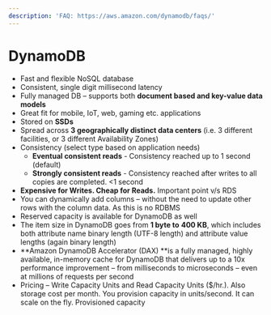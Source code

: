 ```yaml
---
description: 'FAQ: https://aws.amazon.com/dynamodb/faqs/'
---
```


# DynamoDB

* Fast and flexible NoSQL database
* Consistent, single digit millisecond latency
* Fully managed DB – supports both **document based and key-value data models**
* Great fit for mobile, IoT, web, gaming etc. applications
* Stored on **SSDs**
* Spread across **3 geographically distinct data centers** \(i.e. 3 different facilities, or 3 different Availability Zones\)
* Consistency \(select type based on application needs\)
  * **Eventual consistent reads** - Consistency reached up to 1 second \(default\)
  * **Strongly consistent reads** - Consistency reached after writes to all copies are completed. &lt;1 second
* **Expensive for Writes. Cheap for Reads.** Important point v/s RDS
* You can dynamically add columns – without the need to update other rows with the column data. As this is no RDBMS
* Reserved capacity is available for DynamoDB as well
* The item size in DynamoDB goes from **1 byte to** **400 KB**, which includes both attribute name binary length \(UTF-8 length\) and attribute value lengths \(again binary length\)
* **Amazon DynamoDB Accelerator \(DAX\) **is a fully managed, highly available, in-memory cache for DynamoDB that delivers up to a 10x performance improvement – from milliseconds to microseconds – even at millions of requests per second
* Pricing – Write Capacity Units and Read Capacity Units \($/hr.\). Also storage cost per month. You provision capacity in units/second. It can scale on the fly. Provisioned capacity



